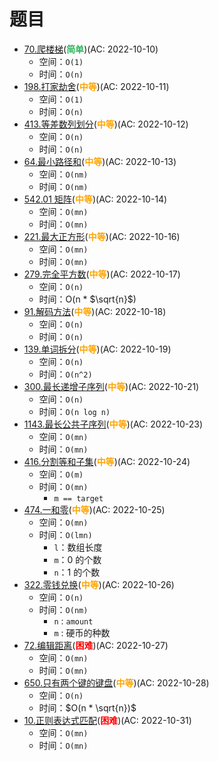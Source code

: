 # 题目

- [70.爬楼梯](/src/main/java/leetcode/dynamic_programming/sub0070/README.md)(<b style="color: #2db55d">简单</b>)(AC: 2022-10-10)
  - 空间：`O(1)`
  - 时间：`O(n)`
- [198.打家劫舍](/src/main/java/leetcode/dynamic_programming/sub0198/README.md)(<b style="color: orange">中等</b>)(AC: 2022-10-11)
  - 空间：`O(1)`
  - 时间：`O(n)`
- [413.等差数列划分](/src/main/java/leetcode/dynamic_programming/sub0413/README.md)(<b style="color: orange">中等</b>)(AC: 2022-10-12)
  - 空间：`O(n)`
  - 时间：`O(n)`
- [64.最小路径和](/src/main/java/leetcode/dynamic_programming/sub0064/README.md)(<b style="color: orange">中等</b>)(AC: 2022-10-13)
  - 空间：`O(nm)`
  - 时间：`O(nm)`
- [542.01 矩阵](/src/main/java/leetcode/dynamic_programming/sub0542/README.md)(<b style="color: orange">中等</b>)(AC: 2022-10-14)
  - 空间：`O(mn)`
  - 时间：`O(mn)`
- [221.最大正方形](/src/main/java/leetcode/dynamic_programming/sub0221/README.md)(<b style="color: orange">中等</b>)(AC: 2022-10-16)
  - 空间：`O(mn)`
  - 时间：`O(mn)`
- [279.完全平方数](/src/main/java/leetcode/dynamic_programming/sub0279/README.md)(<b style="color: orange">中等</b>)(AC: 2022-10-17)
  - 空间：`O(n)`
  - 时间：O(n * $\sqrt{n}$)
- [91.解码方法](/src/main/java/leetcode/dynamic_programming/sub0091/README.md)(<b style="color: orange">中等</b>)(AC: 2022-10-18)
  - 空间：`O(n)`
  - 时间：`O(n)`
- [139.单词拆分](/src/main/java/leetcode/dynamic_programming/sub0139/README.md)(<b style="color: orange">中等</b>)(AC: 2022-10-19)
  - 空间：`O(n)`
  - 时间：`O(n^2)`
- [300.最长递增子序列](/src/main/java/leetcode/dynamic_programming/sub0300/README.md)(<b style="color: orange">中等</b>)(AC: 2022-10-21)
  - 空间：`O(n)`
  - 时间：`O(n log n)`
- [1143.最长公共子序列](/src/main/java/leetcode/dynamic_programming/sub1143/README.md)(<b style="color: orange">中等</b>)(AC: 2022-10-23)
  - 空间：`O(mn)`
  - 时间：`O(mn)`
- [416.分割等和子集](/src/main/java/leetcode/dynamic_programming/sub0416/README.md)(<b style="color: orange">中等</b>)(AC: 2022-10-24)
  - 空间：`O(m)`
  - 时间：`O(mn)`
    - `m == target`
- [474.一和零](/src/main/java/leetcode/dynamic_programming/sub0474/README.md)(<b style="color: orange">中等</b>)(AC: 2022-10-25)
  - 空间：`O(mn)`
  - 时间：`O(lmn)`
    - `l`：数组长度
    - `m`：0 的个数
    - `n`：1 的个数
- [322.零钱兑换](/src/main/java/leetcode/dynamic_programming/sub0322/README.md)(<b style="color: orange">中等</b>)(AC: 2022-10-26)
  - 空间：`O(n)`
  - 时间：`O(nm)`
    - `n` : `amount`
    - `m` : 硬币的种数
- [72.编辑距离](/src/main/java/leetcode/dynamic_programming/sub0072/README.md)(<b style="color: red">困难</b>)(AC: 2022-10-27)
  - 空间：`O(mn)`
  - 时间：`O(mn)`
- [650.只有两个键的键盘](/src/main/java/leetcode/dynamic_programming/sub0650/README.md)(<b style="color: orange">中等</b>)(AC: 2022-10-28)
  - 空间：`O(n)`
  - 时间：$O(n * \sqrt{n})$
- [10.正则表达式匹配](/src/main/java/leetcode/dynamic_programming/sub0010/README.md)(<b style="color: red">困难</b>)(AC: 2022-10-31)
  - 空间：`O(mn)`
  - 时间：`O(mn)`
